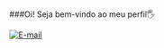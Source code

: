 ###Oi! Seja bem-vindo ao meu perfil🖐️

[![E-mail ](https://img.shields.io/badge/Gmail-D14836?style=for-the-badge&logo=gmail&logoColor=white)](https://criarmeulink.com.br/u/1708646154)
